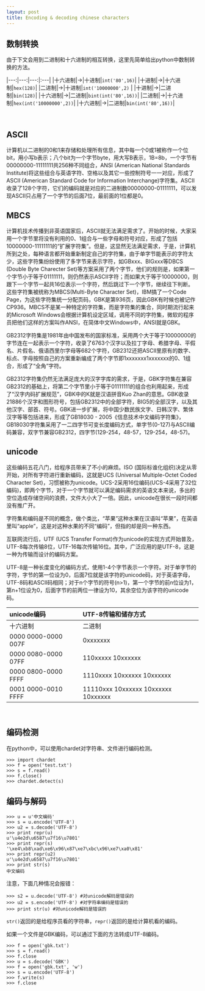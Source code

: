 ```yaml
---
layout: post
title: Encoding & decoding chinese characters
---
```



## 数制转换

由于下文会用到二进制和十六进制的相互转换，这里先简单给出python中数制转换的方法。

|---:|---:|---:|:---|
|十六进制|->|十进制|`int('80',16)`|
|十进制|->|十六进制|`hex(128)`|
|二进制|->|十进制|`int('10000000',2)` |
|十进制|->|二进制|`bin(128)`|
|十六进制|->|二进制|`bint(int('80',16))`|
|二进制|->|十六进制|`hex(int('10000000',2))`|
|十六进制|->|二进制|`bin(int('80',16))`|

<br>

## ASCII

计算机以二进制的0和1来存储和处理所有信息，其中每一个0或1被称作一个位bit，用小写b表示；八个bit为一个字节byte，用大写B表示，1B=8b，一个字节有00000000-11111111共256种不同组合，ANSI (American National Standards Institute)将这些组合与英语字符、空格以及其它一些控制符号一一对应，形成了ASCII (American Standard Code for Information Interchange)字符集。ASCII收录了128个字符，它们的编码就是对应的二进制数00000000-01111111，可以发现ASCII只占用了一个字节的后面7位，最前面的1位都是0。

## MBCS

计算机技术传播到非英语国家后，ASCII就无法满足需求了。开始的时候，大家采用一个字节里将没有利用的0、1组合与一些字母和符号对应，形成了包括10000000-11111111的“扩展字符集”。但是，这显然无法满足需求，于是，计算机所到之处，每种语言都开始重新制定自己的字符集，由于单字节能表示的字符太少，这些字符集纷纷使用了多字节来表示字符，如GBxxx、BIGxxx等DBCS (Double Byte Charecter Set)等方案采用了两个字节，他们的规则是，如果第一个字节小于等于01111111，则仍然表示ASCII字符；而如果大于等于10000000，则跟下一个字节一起共16位表示一个字符，然后跳过下一个字节，继续往下判断。这些字符集被统称为MBCS(Multi-Byte Character Set)，IBM搞了一个Code Page，为这些字符集统一分配页码，GBK是第936页，因此GBK有时候也被记作CP936。MBCS不是某一种特定的字符集，而是字符集的集合，同时期流行起来的Microsoft Windows会根据计算机设定区域，调用不同的字符集，微软的程序员把他们这样的方案叫作ANSI，在简体中文Windows中，ANSI就是GBK。

GB2312字符集是1981年由中国发布的国家标准，采用两个大于等于10000000的字节连在一起表示一个字符，收录了6763个汉字以及拉丁字母、希腊字母、平假名、片假名、俄语西里尔字母等682个字符，GB2312还把ASCII里原有的数字、标点、字母按照自己的方案重新编成了两个字节即1xxxxxxx1xxxxxxx的0、1组合，形成了“全角”字符。

GB2312字符集仍然无法满足庞大的汉字字库的需求，于是，GBK字符集在兼容GB2312的基础上，将第二个字节里小于等于01111111的组合也利用起来，形成了“汉字内码扩展规范”，GBK中的K就是汉语拼音Kuo Zhan的意思。GBK收录21886个汉字和图形符号，包括GB2312中的全部字符，BIG5的全部汉字，以及其他汉字、部首、符号。GBK进一步扩展，将中国少数民族文字、日韩汉字、繁体汉字等等包括进来，形成了GB18030 - 2005《信息技术中文编码字符集》，GB18030字符集采用了一二四字节可变长度编码方式，单字节(0-127)与ASCII编码兼容，双字节兼容GB2312，四字节(129-254，48-57，129-254，48-57)。

## unicode

这些编码五花八门，给程序员带来了不小的麻烦。ISO (国际标谁化组织)决定从零开始，对所有字符进行重新编码，这就是UCS (Universal Multiple-Octet Coded Character Set)，习惯被称为unicode。UCS-2采用16位编码(UCS-4采用了32位编码)，即两个字节，对于一个字节就可以满足编码需求的英语文本来说，多出的空位造成存储空间的浪费，文件大小大了一倍。因此，unicode在很长一段时间都没有推广开。

字符集和编码是不同的概念，做个类比，“苹果”这种水果在汉语叫“苹果”，在英语里叫“apple”，这是对这种水果的不同“编码”，但指的却是同一种东西。

互联网流行后，UTF (UCS Transfer Format)作为unicode的实现方式开始普及，UTF-8每次传输8位，UTF-16每次传输16位。其中，广泛应用的是UTF-8，这是一种为传输而设计的编码方案。

UTF-8是一种长度变化的编码方式，使用1-4个字节表示一个字符。对于单字节的字符，字节的第一位设为0，后面7位就是该字符的unicode码，对于英语字母，UTF-8码和ASCII码相同；对于n个字节的符号(n>1)，第一个字节的前n位设为1，第n+1位设为0，后面字节的前两位一律设为10，其余空位为该字符的unicode码。

|unicode编码|UTF-8传输和储存方式|
|:---|:---|
|十六进制|二进制|
|0000 0000-0000 007F|0xxxxxxx|
|0000 0080-0000 07FF|110xxxxx 10xxxxxx|
|0000 0800-0000 FFFF|1110xxxx 10xxxxxx 10xxxxxx|
|0001 0000-0010 FFFF|11110xxx 10xxxxxx 10xxxxxx 10xxxxxx|


<br>

## 编码检测

在python中，可以使用chardet对字符串、文件进行编码检测。

    >>> import chardet
    >>> f = open('test.txt')
    >>> s = f.read()
    >>> f.close()
    >>> chardet.detect(s)
    
## 编码与解码

    >>> u = u'中文编码'
    >>> s = u.encode('UTF-8')
    >>> u2 = s.decode('UTF-8')
    >>> print repr(u)
    u'\u4e2d\u6587\u7f16\u7801'
    >>> print repr(s)
    '\xe4\xb8\xad\xe6\x96\x87\xe7\xbc\x96\xe7\xa0\x81'
    >>> print repr(u2)
    u'\u4e2d\u6587\u7f16\u7801'
    >>> print str(s)
    中文编码
    
注意，下面几种情况会报错：

    >>> s2 = u.decode('UTF-8') #对unicode解码是错误的
    >>> u2 = s.encode('UTF-8') #对字符串编码是错误的
    >>> print str(u) #对unicode解码是错误的

`str()`返回的是给程序员看的字符串，`repr()`返回的是给计算机看的编码。

如果一个文件是GBK编码，可以通过下面的方法转成UTF-8编码。

    >>> f = open('gbk.txt')
    >>> s = f.read()
    >>> f.close
    >>> u = s.decode('GBK')
    >>> f = open('gbk.txt', 'w')
    >>> s = u.encode('UTF-8')
    >>> f.write(s)
    >>> f.close
















